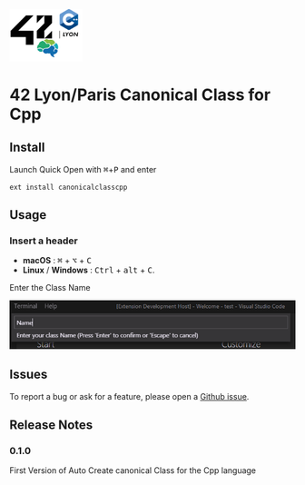<img
  src="https://raw.githubusercontent.com/Etheram68/Header-Cpp-Class/master/42.png"
  width=128>

# 42 Lyon/Paris Canonical Class for Cpp

## Install

Launch Quick Open with <kbd>⌘</kbd>+<kbd>P</kbd> and enter
```
ext install canonicalclasscpp
```

## Usage
### Insert a header
 - **macOS** : <kbd>⌘</kbd> + <kbd>⌥</kbd> + <kbd>C</kbd>
 - **Linux** / **Windows** : <kbd>Ctrl</kbd> + <kbd>alt</kbd> + <kbd>C</kbd>.

Enter the Class Name

<img
 src="https://raw.githubusercontent.com/Etheram68/Header-Cpp-Class/master/exemple_name.png"
 width=680>

## Issues

To report a bug or ask for a feature, please open a [Github issue](https://github.com/Etheram68/Header-Cpp-Class/issues).

## Release Notes

### 0.1.0
First Version of Auto Create canonical Class for the Cpp language
